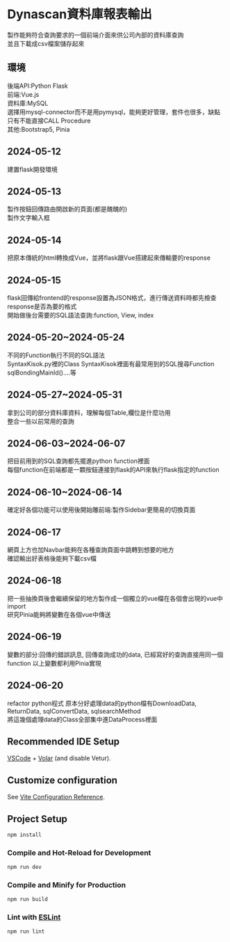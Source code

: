 # Dynascan資料庫報表輸出

製作能夠符合查詢要求的一個前端介面來供公司內部的資料庫查詢  
並且下載成csv檔案儲存起來

## 環境

後端API:Python Flask  
前端:Vue.js  
資料庫:MySQL  
選擇用mysql-connector而不是用pymysql，能夠更好管理，套件也很多，缺點只有不能直接CALL Procedure  
其他:Bootstrap5, Pinia


## 2024-05-12

建置flask開發環境

## 2024-05-13

製作按鈕回傳路由開啟新的頁面(都是醜醜的)  
製作文字輸入框

## 2024-05-14

把原本傳統的html轉換成Vue，並將flask跟Vue搭建起來傳輸要的response

## 2024-05-15

flask回傳給frontend的response設置為JSON格式，進行傳送資料時都先檢查response是否為要的格式  
開始做後台需要的SQL語法查詢:function, View, index

## 2024-05-20~2024-05-24

不同的Function執行不同的SQL語法  
SyntaxKisok.py裡的Class SyntaxKisok裡面有最常用到的SQL搜尋Function sqlBondingMainId()….等

## 2024-05-27~2024-05-31

拿到公司的部分資料庫資料，理解每個Table,欄位是什麼功用  
整合一些以前常用的查詢

## 2024-06-03~2024-06-07

把目前用到的SQL查詢都先擺進python function裡面  
每個function在前端都是一顆按鈕連接到flask的API來執行flask指定的function

## 2024-06-10~2024-06-14

確定好各個功能可以使用後開始雕前端:製作Sidebar更簡易的切換頁面


## 2024-06-17

網頁上方也加Navbar能夠在各種查詢頁面中跳轉到想要的地方  
確認輸出好表格後能夠下載csv檔

## 2024-06-18

把一些抽換頁後會繼續保留的地方製作成一個獨立的vue檔在各個會出現的vue中import  
研究Pinia能夠將變數在各個vue中傳送

## 2024-06-19

變數的部分:回傳的錯誤訊息, 回傳查詢成功的data, 已經寫好的查詢直接用同一個function
以上變數都利用Pinia實現

## 2024-06-20

refactor python程式 原本分好處理data的python檔有DownloadData, ReturnData, sqlConvertData, sqlsearchMethod  
將這幾個處理data的Class全部集中進DataProcess裡面



## Recommended IDE Setup

[VSCode](https://code.visualstudio.com/) + [Volar](https://marketplace.visualstudio.com/items?itemName=Vue.volar) (and disable Vetur).

## Customize configuration

See [Vite Configuration Reference](https://vitejs.dev/config/).

## Project Setup

```sh
npm install
```

### Compile and Hot-Reload for Development

```sh
npm run dev
```

### Compile and Minify for Production

```sh
npm run build
```

### Lint with [ESLint](https://eslint.org/)

```sh
npm run lint
```
